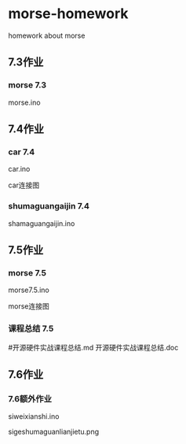 # morse-homework

homework about morse

## 7.3作业

### morse 7.3

morse.ino

## 7.4作业

### car 7.4

car.ino

car连接图

### shumaguangaijin  7.4
shamaguangaijin.ino

## 7.5作业

### morse 7.5

morse7.5.ino

morse连接图

### 课程总结  7.5

#开源硬件实战课程总结.md
开源硬件实战课程总结.doc

## 7.6作业

### 7.6额外作业

siweixianshi.ino

sigeshumaguanlianjietu.png
